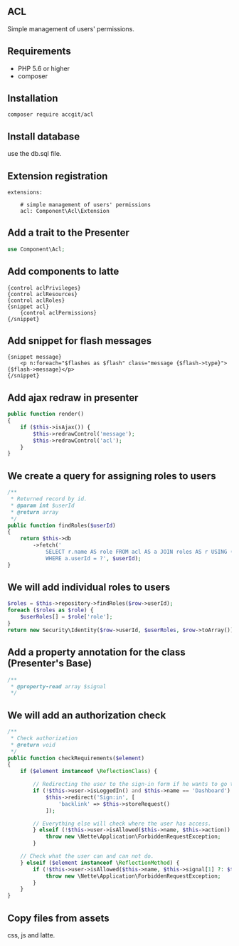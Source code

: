 
## ACL

Simple management of users' permissions.

## Requirements

- PHP 5.6 or higher
- composer

## Installation

```
composer require accgit/acl
```

## Install database

use the db.sql file.

## Extension registration

```
extensions:

	# simple management of users' permissions
	acl: Component\Acl\Extension
```

## Add a trait to the Presenter

```php
use Component\Acl;
```

## Add components to latte

```phtml
{control aclPrivileges}
{control aclResources}
{control aclRoles}
{snippet acl}
	{control aclPermissions}
{/snippet}
```

## Add snippet for flash messages

```phtml
{snippet message}
	<p n:foreach="$flashes as $flash" class="message {$flash->type}">{$flash->message}</p>
{/snippet}
```

## Add ajax redraw in presenter

```php
public function render()
{
	if ($this->isAjax()) {
		$this->redrawControl('message');
		$this->redrawControl('acl');
	}
}
```

## We create a query for assigning roles to users

```php
/**
 * Returned record by id.
 * @param int $userId
 * @return array
 */
public function findRoles($userId)
{
	return $this->db
		->fetch('
			SELECT r.name AS role FROM acl AS a JOIN roles AS r USING (roleId) 
			WHERE a.userId = ?', $userId);
}
```

## We will add individual roles to users

```php
$roles = $this->repository->findRoles($row->userId);
foreach ($roles as $role) {
	$userRoles[] = $role['role'];
}
return new Security\Identity($row->userId, $userRoles, $row->toArray());
```

## Add a property annotation for the class (Presenter's Base)

```php
/**
 * @property-read array $signal
 */
```

## We will add an authorization check

```php
/**
 * Check authorization
 * @return void
 */
public function checkRequirements($element)
{
	if ($element instanceof \ReflectionClass) {

		// Redirecting the user to the sign-in form if he wants to go to the administration.
		if (!$this->user->isLoggedIn() and $this->name == 'Dashboard') {
			$this->redirect('Sign:in', [
				'backlink' => $this->storeRequest()
			]);

		// Everything else will check where the user has access.
		} elseif (!$this->user->isAllowed($this->name, $this->action)) {
			throw new \Nette\Application\ForbiddenRequestException;
		}

	// Check what the user can and can not do.
	} elseif ($element instanceof \ReflectionMethod) {
		if (!$this->user->isAllowed($this->name, $this->signal[1] ?: $this->action)) {
			throw new \Nette\Application\ForbiddenRequestException;
		}
	}
}
```

## Copy files from assets

css, js and latte.

